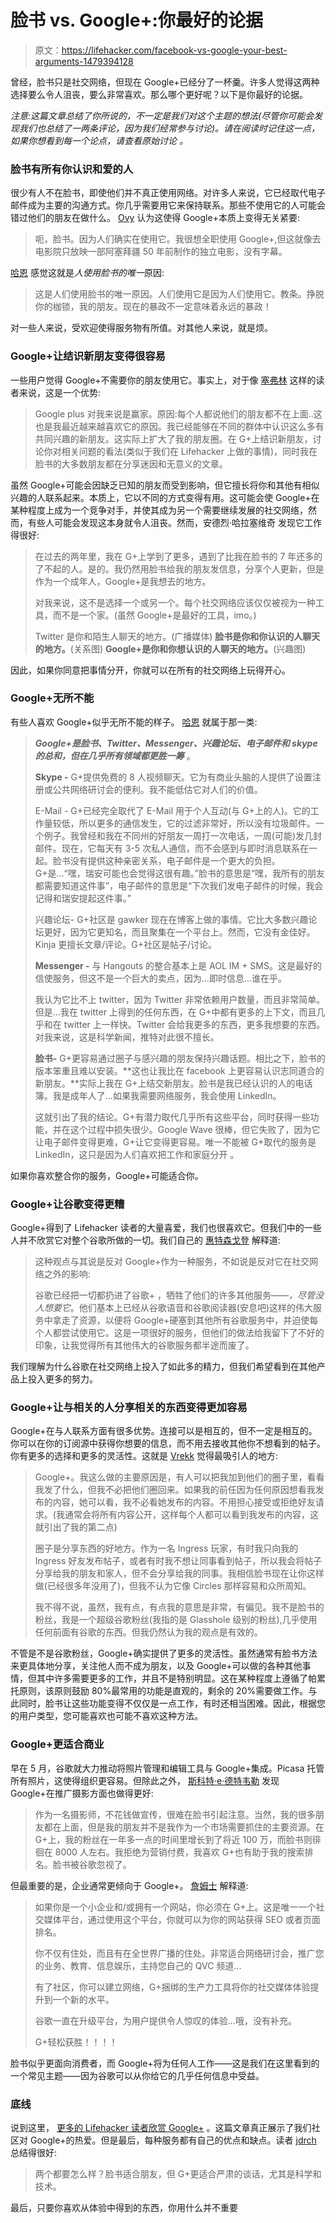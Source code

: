 # 脸书 vs. Google+:你最好的论据

> 原文：<https://lifehacker.com/facebook-vs-google-your-best-arguments-1479394128>

曾经，脸书只是社交网络，但现在 Google+已经分了一杯羹。许多人觉得这两种选择要么令人沮丧，要么非常喜欢。那么哪个更好呢？以下是你最好的论据。



*注意:这篇文章总结了你所说的，不一定是我们对这个主题的想法(尽管你可能会发现我们也总结了一两条评论，因为我们经常参与讨论)。请在阅读时记住这一点，如果你想看到每一个论点，请查看原始讨论* *。*

### 脸书有所有你认识和爱的人

很少有人不在脸书，即使他们并不真正使用网络。对许多人来说，它已经取代电子邮件成为主要的沟通方式。你几乎需要用它来保持联系。那些不使用它的人可能会错过他们的朋友在做什么。 [Ovy](http://ovy.kinja.com/) 认为这使得 Google+本质上变得无关紧要:

> 呃，脸书。因为人们确实在使用它。我很想全职使用 Google+,但这就像去电影院只放映一部阿塞拜疆 50 年前制作的独立电影，没有字幕。

[哈恩](http://hahn.kinja.com/) 感觉这就是*人使用脸书的唯一*原因:

> 这是人们使用脸书的唯一原因。人们使用它是因为人们使用它。教条。挣脱你的枷锁，我的朋友。现在的暴政不一定意味着永远的暴政！

对一些人来说，受欢迎使得服务物有所值。对其他人来说，就是烦。

### Google+让结识新朋友变得很容易

一些用户觉得 Google+不需要你的朋友使用它。事实上，对于像 [塞弗林](http://severin.kinja.com/) 这样的读者来说，这是一个优势:

> Google plus 对我来说是赢家。原因:每个人都说他们的朋友都不在上面..这也是我最近越来越喜欢它的原因。我已经能够在不同的群体中认识这么多有共同兴趣的新朋友。这实际上扩大了我的朋友圈。在 G+上结识新朋友，讨论你对相关问题的看法(类似于我们在 Lifehacker 上做的事情)，同时我在脸书的大多数朋友都在分享迷因和无意义的文章。

虽然 Google+可能会因缺乏已知的朋友而受到影响，但它擅长将你和其他有相似兴趣的人联系起来。本质上，它以不同的方式变得有用。这可能会使 Google+在某种程度上成为一个竞争对手，并使其成为另一个需要继续发展的社交网络，然而，有些人可能会发现这本身就令人沮丧。然而，安德烈·哈拉塞维奇 发现它工作得很好:

> 在过去的两年里，我在 G+上学到了更多，遇到了比我在脸书的 7 年还多的了不起的人。是的。我仍然用脸书给我的朋友发信息，分享个人更新，但是作为一个成年人，Google+是我想去的地方。
> 
> 对我来说，这不是选择一个或另一个。每个社交网络应该仅仅被视为一种工具，而不是一个家。(虽然 Google+是最好的工具，imo。)
> 
> Twitter 是你和陌生人聊天的地方。(广播媒体)
> **脸书是你和你认识的人聊天的地方。**(关系图)
> **Google+是你和你想认识的人聊天的地方。**(兴趣图)

因此，如果你同意把事情分开，你就可以在所有的社交网络上玩得开心。

### Google+无所不能

有些人喜欢 Google+似乎无所不能的样子。 [哈恩](http://hahn.kinja.com/) 就属于那一类:

> ***Google+是脸书、Twitter、Messenger、兴趣论坛、电子邮件和 skype 的总和，但在几乎所有领域都更胜一筹*** 。
> 
> **Skype -** G+提供免费的 8 人视频聊天。它为有商业头脑的人提供了设置注册或公共网络研讨会的便利。我不能低估它对人们的价值。
> 
> E-Mail - G+已经完全取代了 E-Mail 用于个人互动(与 G+上的人)。它的工作量较低，所以更多的通信发生，它的过滤非常好，所以没有垃圾邮件。一个例子。我曾经和我在不同州的好朋友一周打一次电话，一周(可能)发几封邮件。现在，它每天有 3-5 次私人通信，而不会感到与即时消息联系在一起。脸书没有提供这种亲密关系，电子邮件是一个更大的负担。G+是...“嘿，瑞安可能也会觉得这很有趣。”脸书的意思是“嘿，我所有的朋友都需要知道这件事”，电子邮件的意思是“下次我们发电子邮件的时候，我会记得和瑞安提起这件事。”
> 
> 兴趣论坛- G+社区是 gawker 现在在博客上做的事情。它比大多数兴趣论坛更好，因为它更知名，而且聚集在一个平台上。然而，它没有金佳好。Kinja 更擅长文章/评论。G+社区是帖子/讨论。
> 
> **Messenger -** 与 Hangouts 的整合基本上是 AOL IM + SMS。这是最好的信使服务，但这不是一个巨大的卖点，因为...即时信息...谁在乎。
> 
> 我认为它比不上 twitter，因为 Twitter 非常依赖用户数量，而且非常简单。但是...我在 twitter 上得到的任何东西，在 G+中都有更多的上下文，而且几乎和在 twitter 上一样快。Twitter 会给我更多的东西，更多我想要的东西。对我来说，这是科学新闻，推特对此很不擅长。
> 
> **脸书-** G+更容易通过圈子与感兴趣的朋友保持兴趣话题。相比之下，脸书的版本笨重且难以安装。**这也让我比在 facebook 上更容易认识志同道合的新朋友。**实际上我在 G+上结交新朋友。脸书是我已经认识的人的电话簿。我是成年人了...如果我需要网络服务，我会使用 LinkedIn。
> 
> 这就引出了我的结论。G+有潜力取代几乎所有这些平台，同时获得一些功能，并在这个过程中损失很少。Google Wave 很棒，但它失败了，因为它让电子邮件变得更难，G+让它变得更容易。唯一不能被 G+取代的服务是 LinkedIn，这只是因为人们喜欢把工作和家庭分开 。

如果你喜欢整合你的服务，Google+可能适合你。

### Google+让谷歌变得更糟

Google+得到了 Lifehacker 读者的大量喜爱，我们也很喜欢它。但我们中的一些人并不欣赏它对整个谷歌所做的一切。我们自己的 [惠特森戈登](http://whitsongordon.kinja.com/) 解释道:

> 这种观点与其说是反对 Google+作为一种服务，不如说是反对它在社交网络之外的影响:
> 
> 谷歌已经把一切都扔进了谷歌+ ，牺牲了他们的许多其他服务——*，尽管没人想要它*。他们基本上已经从谷歌语音和谷歌阅读器(安息吧)这样的伟大服务中拿走了资源，以便将 Google+硬塞到其他所有谷歌服务中，并迫使每个人都尝试使用它。这是一项很好的服务，但他们的做法给我留下了不好的印象，让我觉得所有其他伟大的谷歌服务都半途而废了。

我们理解为什么谷歌在社交网络上投入了如此多的精力，但我们希望看到在其他产品上投入更多的努力。

### Google+让与相关的人分享相关的东西变得更加容易

Google+在与人联系方面有很多优势。连接可以是相互的，但不一定是相互的。你可以在你的订阅源中获得你想要的信息，而不用去接收其他你不想看到的帖子。你有更多的选择和更多的灵活性。这就是 [Vrekk](http://vrekk.kinja.com/) 觉得最吸引人的地方:

> Google+。我这么做的主要原因是，有人可以把我加到他们的圈子里，看看我发了什么，但我不必把他们圈回来。如果我的前任因为任何原因想看我发布的内容，她可以看，我不必看她发布的内容。不用担心接受或拒绝好友请求。(我通常会将所有内容公开，这样每个人都可以看到我发布的内容，这就引出了我的第二点)
> 
> 圈子是分享东西的好地方。作为一名 Ingress 玩家，有时我只向我的 Ingress 好友发布帖子，或者有时我不想让同事看到帖子，所以我会将帖子分享给我的朋友和家人，但不会分享给我的同事。我相信脸书现在让你这样做(已经很多年没用了)，但我不认为它像 Circles 那样容易和众所周知。
> 
> 我不得不说，虽然，我有点，有点我的意思是非常，有偏见。我不是脸书的粉丝，我是一个超级谷歌粉丝(我指的是 Glasshole 级别的粉丝),几乎使用任何前面有谷歌的东西。但我仍然认为我的观点是有效的。

不管是不是谷歌粉丝，Google+确实提供了更多的灵活性。虽然通常有脸书方法来更具体地分享，关注他人而不成为朋友，以及 Google+可以做的各种其他事情，但其中许多需要更多的工作，并且不是特别明显。这在某种程度上遵循了帕累托原则，该原则鼓励 80%最常用的功能是直观的，剩余的 20%需要做工作。与此同时，脸书让这些功能变得不仅仅是一点工作，有时还相当困难。因此，根据您的用户类型，您可能喜欢也可能不喜欢这种方法。

### Google+更适合商业

早在 5 月，谷歌就大力推动将照片管理和编辑工具与 Google+集成。Picasa 托管所有照片，这使得组织更容易。但除此之外， [斯科特·e·德特韦勒](http://sdetweiler.kinja.com/) 发现 Google+在推广摄影方面也做得更好:

> 作为一名摄影师，不花钱做宣传，很难在脸书引起注意。当然，我的很多朋友都在上面，但是我的朋友并不是我作为一个市场需要抓住的主要资源。在 G+上，我的粉丝在一年多一点的时间里增长到了将近 100 万，而脸书则徘徊在 8000 人左右。我拒绝为营销付费，我喜欢 G+也有助于我的搜索排名。脸书被谷歌忽视了。

但最重要的是，企业通常更倾向于 Google+。 [詹姆士](http://jfierce.kinja.com/) 解释道:

> 如果你是一个小企业和/或拥有一个网站，你必须在 G+上。这是唯一一个社交媒体平台，通过使用这个平台，你就可以为你的网站获得 SEO 或者页面排名。
> 
> 你不仅有住处，而且有在全世界广播的住处。非常适合网络研讨会，推广您的业务、教育、信息娱乐，主持您自己的 QVC 频道...
> 
> 有了社区，你可以建立网络，G+捆绑的生产力工具将你的社交媒体体验提升到一个新的水平。
> 
> 谷歌一直在升级平台，为用户提供令人惊叹的体验...哦，没有补充。
> 
> G+轻松获胜！！！！

脸书似乎更面向消费者，而 Google+将为任何人工作——这是我们在这里看到的一个常见主题——因为谷歌可以从你给它的几乎任何信息中受益。

### 底线

说到这里， [更多的 Lifehacker 读者欣赏 Google+](https://lifehacker.com/whats-your-social-network-of-choice-5994062) 。这篇文章真正展示了我们社区对 Google+的热爱。但是最后，每种服务都有自己的优点和缺点。读者 [jdrch](http://jdrch.kinja.com/) 总结得很好:

> 两个都要怎么样？脸书适合朋友，但 G+更适合严肃的谈话，尤其是科学和技术。

最后，只要你喜欢从体验中得到的东西，你用什么并不重要